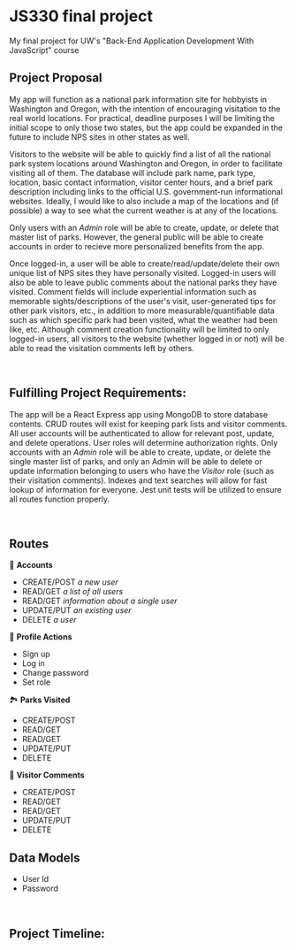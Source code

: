 # JS330 final project

My final project for UW's "Back-End Application Development With JavaScript" course

<!-- Grading Criteria:  Demonstrate how project requirements will be met and value will be generated. Project should be split up into tasks laid out on a timeline. -->

## Project Proposal

My app will function as a national park information site for hobbyists in Washington and Oregon, with the intention of encouraging visitation to the real world locations.  For practical, deadline purposes I will be limiting the initial scope to only those two states, but the app could be expanded in the future to include NPS sites in other states as well.

Visitors to the website will be able to quickly find a list of all the national park system locations around Washington and Oregon, in order to facilitate visiting all of them. The database will include park name, park type, location, basic contact information, visitor center hours, and a brief park description including links to the official U.S. government-run informational websites.  Ideally, I would like to also include a map of the locations and (if possible) a way to see what the current weather is at any of the locations.

Only users with an _Admin_ role will be able to create, update, or delete that master list of parks.  However, the general public will be able to create accounts in order to recieve more personalized benefits from the app.

Once logged-in, a user will be able to create/read/update/delete their own unique list of NPS sites they have personally visited.  Logged-in users will also be able to leave public comments about the national parks they have visited.   Comment fields will include experiential information such as memorable sights/descriptions of the user's visit, user-generated tips for other park visitors, etc., in addition to more measurable/quantifiable data such as which specific park had been visited, what the weather had been like, etc.  Although comment creation functionality will be limited to only logged-in users, all visitors to the website (whether logged in or not) will be able to read the visitation comments left by others.

<br>

## Fulfilling Project Requirements:
<!-- Clear and direct call-outs of how you will meet the various project requirements: -->
The app will be a React Express app using MongoDB to store database contents.  CRUD routes will exist for keeping park lists and visitor comments.  All user accounts will be authenticated to allow for relevant post, update, and delete operations. User roles will determine authorization rights.  Only accounts with an _Admin_ role will be able to create, update, or delete the single master list of parks, and only an Admin will be able to delete or update information belonging to users who have the _Visitor_ role (such as their visitation comments). Indexes and text searches will allow for fast lookup of information for everyone.  Jest unit tests will be utilized to ensure all routes function properly.

<br>

<!-- A description of what the technical components of your project will be, including: the routes, the data models, any external data sources you'll use, etc.: -->
## Routes

👥 **Accounts**

* CREATE/POST _a new user_
* READ/GET _a list of all users_
* READ/GET _information about a single user_
* UPDATE/PUT _an existing user_
* DELETE _a user_

👤 **Profile Actions**

* Sign up
* Log in
* Change password
* Set role

🏞️ **Parks Visited**

* CREATE/POST
* READ/GET
* READ/GET
* UPDATE/PUT
* DELETE

💬 **Visitor Comments**

* CREATE/POST
* READ/GET
* READ/GET
* UPDATE/PUT
* DELETE

## Data Models

* User Id
* Password

<br>

## Project Timeline:
<!-- A timeline for what project components you plan to complete, week by week, for the remainder of the class: -->
